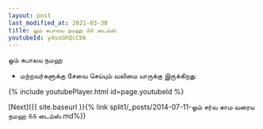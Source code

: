 ```yaml
---
layout: post
last_modified_at: 2021-03-30
title: ஓம் சுபாலய நமஹ ௧௧ டைம்ஸ்
youtubeId: y4soGhQcCbk
---
```

 
 
 ஓம் சுபாலய நமஹ  
 
 -  மற்றவர்களுக்கு சேவை செய்யும் வலிமை யாருக்கு இருக்கிறது 
 
  
 
  
 
 
 
 
 
 


{% include youtubePlayer.html id=page.youtubeId %}
 
[Next]({{ site.baseurl }}{% link  split1/_posts/2014-07-11-ஓம் சர்வ காம வரைய நமஹ ௧௧ டைம்ஸ்.md%})
 
